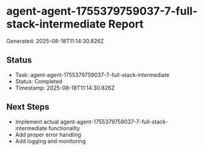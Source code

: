 # agent-agent-1755379759037-7-full-stack-intermediate Report

Generated: 2025-08-18T11:14:30.826Z

## Status
- Task: agent-agent-1755379759037-7-full-stack-intermediate
- Status: Completed
- Timestamp: 2025-08-18T11:14:30.826Z

## Next Steps
- Implement actual agent-agent-1755379759037-7-full-stack-intermediate functionality
- Add proper error handling
- Add logging and monitoring
